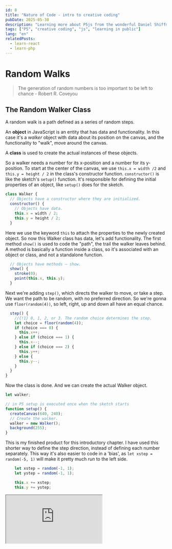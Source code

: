 ```yaml
---
id: 8
title: "Nature of Code - intro to creative coding"
pubDate: 2025-05-30
description: "Learning more about P5js from the wonderful Daniel Shiffman"
tags: ["P5", "creative coding", "js", "learning in public"]
lang: "en"
relatedPosts:
  - learn-react
  - learn-php
---
```


# Random Walks

> The generation of random numbers is too important to be left to chance - Robert R. Coveyou

## The Random Walker Class

A random walk is a path defined as a series of random steps. 

An **object** in JavaScript is an entity that has data and functionality. In this case it's a *walker* object with data about its position on the canvas, and the functionality to "walk", move around the canvas.

A **class** is used to create the actual instances of these objects. 

So a walker needs a number for its x-position and a number for its y-position. To start at the center of the canvas, we use `this.x = width /2` and `this.y = height / 2` in the class's constructor function. `constructor()` is like the sketch's `setup()` function. It's responsible for defining the initial properties of an object, like `setup()` does for the sketch.

```js
class Walker {
  // Objects have a constructor where they are initialized.
  constructor() {
    // Objects have data.
    this.x = width / 2;
    this.y = height / 2;
  }
```

Here we use the keyword `this` to attach the properties to the newly created object. So now this Walker class has data, let's add functionality. The first method `show()` is used to code the "path", the trail the walker leaves behind. A method is basically a function inside a class, so it's associated with an object or class, and not a standalone function.

```js
  // Objects have methods – show.
  show() {
    stroke(0);
    point(this.x, this.y);
  }
```

Next we're adding `step()`, which directs the walker to move, or take a step. We want the path to be random, with no preferred direction. So we're gonna use `floor(random(4))`, so left, right, up and down all have an equal chance.

```js
  step() {
    //{!1} 0, 1, 2, or 3. The random choice determines the step.
    let choice = floor(random(4));
    if (choice === 0) {
      this.x++;
    } else if (choice === 1) {
      this.x--;
    } else if (choice === 2) {
      this.y++;
    } else {
      this.y--;
    }
  }
}
```

Now the class is done. And we can create the actual Walker object.

```js
let walker;

// in P5 setup is executed once when the sketch starts
function setup() {
  createCanvas(640, 240);
  // Create the walker.
  walker = new Walker();
  background(255);
}
```


This is my finished product for this introductory chapter. I have used this shorter way to define the step direction, instead of defining each number separately. This way it's also easier to code in a 'bias',  as `let xstep = random(-5, 1)` will make it pretty much *run* to the left side.

```js
	let xstep = random(-1, 1);
    let ystep = random(-1, 1);

    this.x += xstep;
    this.y += ystep;
```

<iframe src="https://editor.p5js.org/lisagjh/full/vtm5zXF2p"></iframe>